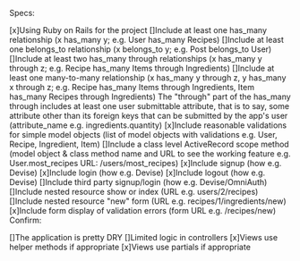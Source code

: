 Specs:

 [x]Using Ruby on Rails for the project
 []Include at least one has_many relationship (x has_many y; e.g. User has_many Recipes)
 []Include at least one belongs_to relationship (x belongs_to y; e.g. Post belongs_to User)
 []Include at least two has_many through relationships (x has_many y through z; e.g. Recipe has_many Items through Ingredients)
 []Include at least one many-to-many relationship (x has_many y through z, y has_many x through z; e.g. Recipe has_many Items through Ingredients, Item has_many Recipes through Ingredients)
 The "through" part of the has_many through includes at least one user submittable attribute, that is to say, some attribute other than its foreign keys that can be submitted by the app's user (attribute_name e.g. ingredients.quantity)
 [x]Include reasonable validations for simple model objects (list of model objects with validations e.g. User, Recipe, Ingredient, Item)
 []Include a class level ActiveRecord scope method (model object & class method name and URL to see the working feature e.g. User.most_recipes URL: /users/most_recipes)
 [x]Include signup (how e.g. Devise)
 [x]Include login (how e.g. Devise)
 [x]Include logout (how e.g. Devise)
 []Include third party signup/login (how e.g. Devise/OmniAuth)
 []Include nested resource show or index (URL e.g. users/2/recipes)
 []Include nested resource "new" form (URL e.g. recipes/1/ingredients/new)
 [x]Include form display of validation errors (form URL e.g. /recipes/new)
Confirm:

 []The application is pretty DRY
 []Limited logic in controllers
 [x]Views use helper methods if appropriate
 [x]Views use partials if appropriate